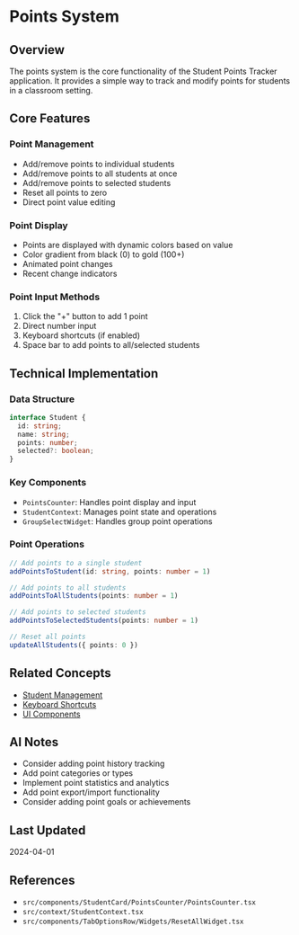 # Points System

## Overview
The points system is the core functionality of the Student Points Tracker application. It provides a simple way to track and modify points for students in a classroom setting.

## Core Features

### Point Management
- Add/remove points to individual students
- Add/remove points to all students at once
- Add/remove points to selected students
- Reset all points to zero
- Direct point value editing

### Point Display
- Points are displayed with dynamic colors based on value
- Color gradient from black (0) to gold (100+)
- Animated point changes
- Recent change indicators

### Point Input Methods
1. Click the "+" button to add 1 point
2. Direct number input
3. Keyboard shortcuts (if enabled)
4. Space bar to add points to all/selected students

## Technical Implementation

### Data Structure
```typescript
interface Student {
  id: string;
  name: string;
  points: number;
  selected?: boolean;
}
```

### Key Components
- `PointsCounter`: Handles point display and input
- `StudentContext`: Manages point state and operations
- `GroupSelectWidget`: Handles group point operations

### Point Operations
```typescript
// Add points to a single student
addPointsToStudent(id: string, points: number = 1)

// Add points to all students
addPointsToAllStudents(points: number = 1)

// Add points to selected students
addPointsToSelectedStudents(points: number = 1)

// Reset all points
updateAllStudents({ points: 0 })
```

## Related Concepts
- [Student Management](./concept-student-management.md)
- [Keyboard Shortcuts](./concept-keyboard-shortcuts.md)
- [UI Components](./arch-ui-components.md)

## AI Notes
- Consider adding point history tracking
- Add point categories or types
- Implement point statistics and analytics
- Add point export/import functionality
- Consider adding point goals or achievements

## Last Updated
2024-04-01

## References
- `src/components/StudentCard/PointsCounter/PointsCounter.tsx`
- `src/context/StudentContext.tsx`
- `src/components/TabOptionsRow/Widgets/ResetAllWidget.tsx` 